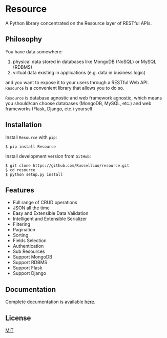 Resource
========

A Python library concentrated on the Resource layer of RESTful APIs.


Philosophy
----------

You have data somewhere:

1. physical data stored in databases like MongoDB (NoSQL) or MySQL (RDBMS)
2. virtual data existing in applications (e.g. data in business logic)

and you want to expose it to your users through a RESTful Web API. `Resource` is a convenient library that allows you to do so.

`Resource` is database agnostic and web framework agnostic, which means you should/can choose databases (MongoDB, MySQL, etc.) and web frameworks (Flask, Django, etc.) yourself.


Installation
------------

Install `Resource` with `pip`:

    $ pip install Resource

Install development version from `GitHub`:

    $ git clone https://github.com/RussellLuo/resource.git
    $ cd resource
    $ python setup.py install


Features
--------

+ Full range of CRUD operations
+ JSON all the time
+ Easy and Extensible Data Validation
+ Intelligent and Extensible Serializer
+ Filtering
+ Pagination
+ Sorting
+ Fields Selection
+ Authentication
+ Sub Resources
+ Support MongoDB
+ Support RDBMS
+ Support Flask
+ Support Django


Documentation
-------------

Complete documentation is available [here][1].


License
-------

[MIT][2]


[1]: https://github.com/RussellLuo/resource/blob/master/docs/index.md
[2]: http://opensource.org/licenses/MIT
